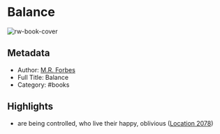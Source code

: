 # Balance

![rw-book-cover](https://images-na.ssl-images-amazon.com/images/I/41aw30vGVVL._SL200_.jpg)

## Metadata
- Author: [M.R. Forbes](M.R.%20Forbes)
- Full Title: Balance
- Category: #books

## Highlights
- are being controlled, who live their happy, oblivious ([Location 2078](https://readwise.io/to_kindle?action=open&asin=B00B6ZQ642&location=2078))
